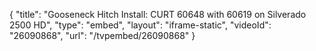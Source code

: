 {
    "title": "Gooseneck Hitch Install: CURT 60648 with 60619 on Silverado 2500 HD",
    "type": "embed",
    "layout": "iframe-static",
    "videoId": "26090868",
    "url": "\/tvpembed\/26090868"
}
